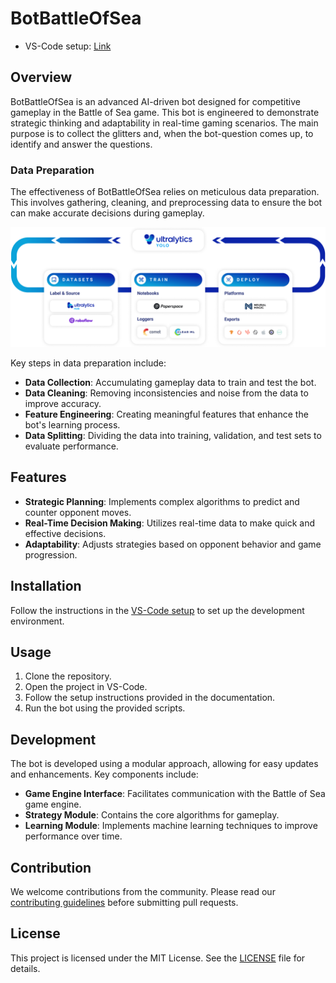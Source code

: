 # BotBattleOfSea

* VS-Code setup: [Link](docs/vscode_setup/README.md)

## Overview

BotBattleOfSea is an advanced AI-driven bot designed for competitive gameplay in the Battle of Sea game. This bot is engineered to demonstrate strategic thinking and adaptability in real-time gaming scenarios. The main purpose is to collect the glitters and, when the bot-question comes up, to identify and answer the questions.

### Data Preparation

The effectiveness of BotBattleOfSea relies on meticulous data preparation. This involves gathering, cleaning, and preprocessing data to ensure the bot can make accurate decisions during gameplay.

![Data Preparation](https://raw.githubusercontent.com/MariosChartsias/BotBattleOfSea/main/img/banner-integrations.png?token=GHSAT0AAAAAACTB7RTHC5DKUGY7LJEWJETGZS26IDQ)

Key steps in data preparation include:

- **Data Collection**: Accumulating gameplay data to train and test the bot.
- **Data Cleaning**: Removing inconsistencies and noise from the data to improve accuracy.
- **Feature Engineering**: Creating meaningful features that enhance the bot's learning process.
- **Data Splitting**: Dividing the data into training, validation, and test sets to evaluate performance.

## Features

- **Strategic Planning**: Implements complex algorithms to predict and counter opponent moves.
- **Real-Time Decision Making**: Utilizes real-time data to make quick and effective decisions.
- **Adaptability**: Adjusts strategies based on opponent behavior and game progression.

## Installation

Follow the instructions in the [VS-Code setup](docs/vscode_setup/README.md) to set up the development environment.

## Usage

1. Clone the repository.
2. Open the project in VS-Code.
3. Follow the setup instructions provided in the documentation.
4. Run the bot using the provided scripts.

## Development

The bot is developed using a modular approach, allowing for easy updates and enhancements. Key components include:

- **Game Engine Interface**: Facilitates communication with the Battle of Sea game engine.
- **Strategy Module**: Contains the core algorithms for gameplay.
- **Learning Module**: Implements machine learning techniques to improve performance over time.

## Contribution

We welcome contributions from the community. Please read our [contributing guidelines](docs/contributing.md) before submitting pull requests.

## License

This project is licensed under the MIT License. See the [LICENSE](LICENSE) file for details.
